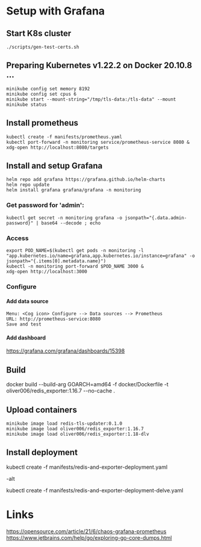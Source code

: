 # Setup with Grafana

## Start K8s cluster
```
./scripts/gen-test-certs.sh
```

## Preparing Kubernetes v1.22.2 on Docker 20.10.8 ...
```
minikube config set memory 8192
minikube config set cpus 6
minikube start --mount-string="/tmp/tls-data:/tls-data" --mount
minikube status
```

## Install prometheus
```
kubectl create -f manifests/prometheus.yaml
kubectl port-forward -n monitoring service/prometheus-service 8080 &
xdg-open http://localhost:8080/targets
```

## Install and setup Grafana
```
helm repo add grafana https://grafana.github.io/helm-charts
helm repo update
helm install grafana grafana/grafana -n monitoring
```

### Get password for 'admin':
```
kubectl get secret -n monitoring grafana -o jsonpath="{.data.admin-password}" | base64 --decode ; echo
```

### Access
```
export POD_NAME=$(kubectl get pods -n monitoring -l "app.kubernetes.io/name=grafana,app.kubernetes.io/instance=grafana" -o jsonpath="{.items[0].metadata.name}")
kubectl -n monitoring port-forward $POD_NAME 3000 &
xdg-open http://localhost:3000
```

### Configure
#### Add data source
```
Menu: <Cog icon> Configure --> Data sources --> Prometheus
URL: http://prometheus-service:8080
Save and test
```

#### Add dashboard
https://grafana.com/grafana/dashboards/15398


## Build
docker build --build-arg GOARCH=amd64 -f docker/Dockerfile -t oliver006/redis_exporter:1.16.7 --no-cache .

## Upload containers
```
minikube image load redis-tls-updater:0.1.0
minikube image load oliver006/redis_exporter:1.16.7
minikube image load oliver006/redis_exporter:1.18-dlv
```

## Install deployment
kubectl create -f manifests/redis-and-exporter-deployment.yaml

-alt

kubectl create -f manifests/redis-and-exporter-deployment-delve.yaml

# Links
https://opensource.com/article/21/6/chaos-grafana-prometheus
https://www.jetbrains.com/help/go/exploring-go-core-dumps.html
